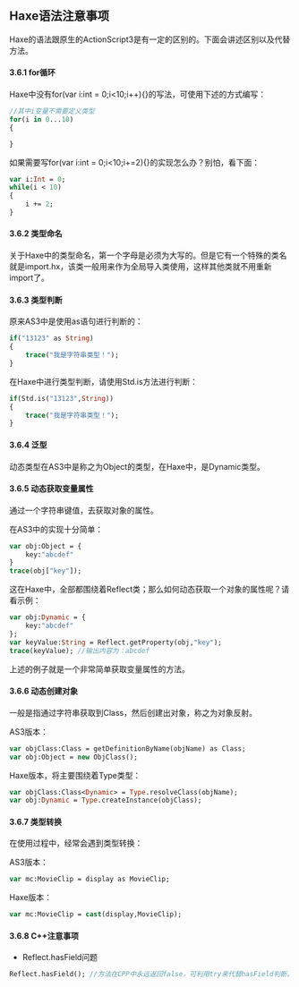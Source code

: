 ## Haxe语法注意事项

Haxe的语法跟原生的ActionScript3是有一定的区别的。下面会讲述区别以及代替方法。

#### 3.6.1 for循环

Haxe中没有for(var i:int = 0;i<10;i++){}的写法，可使用下述的方式编写：

```haxe
//其中i变量不需要定义类型
for(i in 0...10)
{

}
```

如果需要写for(var i:int = 0;i<10;i+=2){}的实现怎么办？别怕，看下面：

```haxe
var i:Int = 0;
while(i < 10)
{
    i += 2;
}
```

#### 3.6.2 类型命名

关于Haxe中的类型命名，第一个字母是必须为大写的。但是它有一个特殊的类名就是import.hx，该类一般用来作为全局导入类使用，这样其他类就不用重新import了。

#### 3.6.3 类型判断

原来AS3中是使用as语句进行判断的：

```haxe
if("13123" as String)
{
    trace("我是字符串类型！");
}
```

在Haxe中进行类型判断，请使用Std.is方法进行判断：

```haxe
if(Std.is("13123",String))
{
    trace("我是字符串类型！");
}
```

#### 3.6.4 泛型

动态类型在AS3中是称之为Object的类型，在Haxe中，是Dynamic类型。

#### 3.6.5 动态获取变量属性

通过一个字符串键值，去获取对象的属性。

在AS3中的实现十分简单：

```haxe
var obj:Object = {
    key:"abcdef"
}
trace(obj["key"]);
```

这在Haxe中，全部都围绕着Reflect类；那么如何动态获取一个对象的属性呢？请看示例：

```haxe
var obj:Dynamic = {
    key:"abcdef"
};
var keyValue:String = Reflect.getProperty(obj,"key");
trace(keyValue); //输出内容为：abcdef
```

上述的例子就是一个非常简单获取变量属性的方法。

#### 3.6.6 动态创建对象

一般是指通过字符串获取到Class，然后创建出对象，称之为对象反射。

AS3版本：

```haxe
var objClass:Class = getDefinitionByName(objName) as Class;
var obj:Object = new ObjClass();
```

Haxe版本，将主要围绕着Type类型：

```haxe
var objClass:Class<Dynamic> = Type.resolveClass(objName);
var obj:Dynamic = Type.createInstance(objClass);
```

#### 3.6.7 类型转换

在使用过程中，经常会遇到类型转换：

AS3版本：

```haxe
var mc:MovieClip = display as MovieClip;
```

Haxe版本：

```haxe
var mc:MovieClip = cast(display,MovieClip);
```

#### 3.6.8 C++注意事项

- Reflect.hasField问题

```haxe
Reflect.hasField(); //方法在CPP中永远返回false，可利用try来代替hasField判断。
```